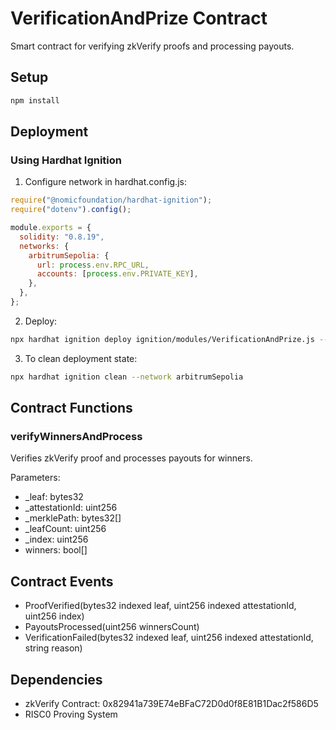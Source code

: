 # VerificationAndPrize Contract

Smart contract for verifying zkVerify proofs and processing payouts.

## Setup

```bash
npm install
```

## Deployment

### Using Hardhat Ignition

1. Configure network in hardhat.config.js:

```javascript
require("@nomicfoundation/hardhat-ignition");
require("dotenv").config();

module.exports = {
  solidity: "0.8.19",
  networks: {
    arbitrumSepolia: {
      url: process.env.RPC_URL,
      accounts: [process.env.PRIVATE_KEY],
    },
  },
};
```

2. Deploy:

```bash
npx hardhat ignition deploy ignition/modules/VerificationAndPrize.js --network arbitrumSepolia
```

3. To clean deployment state:

```bash
npx hardhat ignition clean --network arbitrumSepolia
```

## Contract Functions

### verifyWinnersAndProcess

Verifies zkVerify proof and processes payouts for winners.

Parameters:

- \_leaf: bytes32
- \_attestationId: uint256
- \_merklePath: bytes32[]
- \_leafCount: uint256
- \_index: uint256
- winners: bool[]

## Contract Events

- ProofVerified(bytes32 indexed leaf, uint256 indexed attestationId, uint256 index)
- PayoutsProcessed(uint256 winnersCount)
- VerificationFailed(bytes32 indexed leaf, uint256 indexed attestationId, string reason)

## Dependencies

- zkVerify Contract: 0x82941a739E74eBFaC72D0d0f8E81B1Dac2f586D5
- RISC0 Proving System
